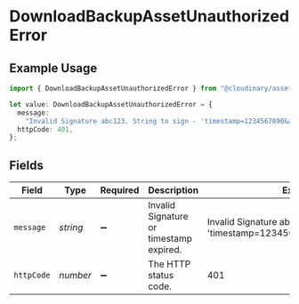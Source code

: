 # DownloadBackupAssetUnauthorizedError

## Example Usage

```typescript
import { DownloadBackupAssetUnauthorizedError } from "@cloudinary/asset-management/models/operations";

let value: DownloadBackupAssetUnauthorizedError = {
  message:
    "Invalid Signature abc123. String to sign - 'timestamp=1234567890&api_key=12345'.",
  httpCode: 401,
};
```

## Fields

| Field                                                                            | Type                                                                             | Required                                                                         | Description                                                                      | Example                                                                          |
| -------------------------------------------------------------------------------- | -------------------------------------------------------------------------------- | -------------------------------------------------------------------------------- | -------------------------------------------------------------------------------- | -------------------------------------------------------------------------------- |
| `message`                                                                        | *string*                                                                         | :heavy_minus_sign:                                                               | Invalid Signature or timestamp expired.                                          | Invalid Signature abc123. String to sign - 'timestamp=1234567890&api_key=12345'. |
| `httpCode`                                                                       | *number*                                                                         | :heavy_minus_sign:                                                               | The HTTP status code.                                                            | 401                                                                              |